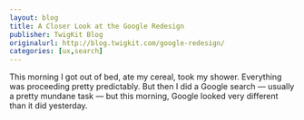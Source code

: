 ```yaml
---
layout: blog
title: A Closer Look at the Google Redesign
publisher: TwigKit Blog
originalurl: http://blog.twigkit.com/google-redesign/
categories: [ux,search]
---
```


This morning I got out of bed, ate my cereal, took my shower. Everything was proceeding pretty predictably. But then I did a Google search — usually a pretty mundane task — but this morning, Google looked very different than it did yesterday.